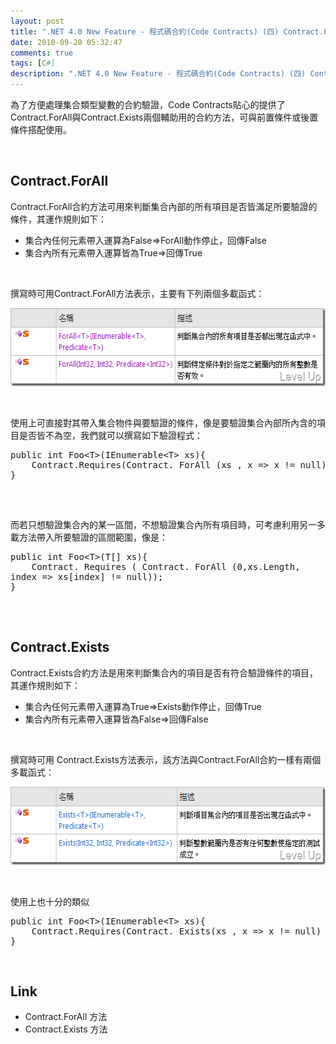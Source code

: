 ```yaml
---
layout: post
title: ".NET 4.0 New Feature - 程式碼合約(Code Contracts) (四) Contract.ForAll &amp; Contract.Exists"
date: 2010-09-20 05:32:47
comments: true
tags: [C#]
description: ".NET 4.0 New Feature - 程式碼合約(Code Contracts) (四) Contract.ForAll &amp; Contract.Exists"
---
```

<p>
	為了方便處理集合類型變數的合約驗證，Code Contracts貼心的提供了Contract.ForAll與Contract.Exists兩個輔助用的合約方法，可與前置條件或後置條件搭配使用。</p>
<p>
	 </p>
<h2>
	Contract.ForAll</h2>
<p>
	Contract.ForAll合約方法可用來判斷集合內部的所有項目是否皆滿足所要驗證的條件，其運作規則如下：</p>
<ul>
	<li>
		集合內任何元素帶入運算為False=&gt;ForAll動作停止，回傳False</li>
	<li>
		集合內所有元素帶入運算皆為True=&gt;回傳True</li>
</ul>
<p>
	 </p>
<p>
	撰寫時可用Contract.ForAll方法表示，主要有下列兩個多載函式：</p>
<p>
	<img alt="clip_image001" border="0" height="125" src="\images\posts\17822\clip_image001_thumb.png" style="border-bottom: 0px; border-left: 0px; border-top: 0px; border-right: 0px" width="583" /></p>
<p>
	 </p>
<p>
	使用上可直接對其帶入集合物件與要驗證的條件，像是要驗證集合內部所內含的項目是否皆不為空，我們就可以撰寫如下驗證程式：</p>
<div class="wlWriterSmartContent" id="scid:812469c5-0cb0-4c63-8c15-c81123a09de7:f395dad6-2e16-47f8-a9d9-a8320f243717" style="padding-bottom: 0px; margin: 0px; padding-left: 0px; padding-right: 0px; display: inline; float: none; padding-top: 0px">
	<pre class="c#" name="code">
public int Foo&lt;T&gt;(IEnumerable&lt;T&gt; xs){
    Contract.Requires(Contract. ForAll (xs , x =&gt; x != null) );
}

</pre>
</div>
<p>
	 </p>
<p>
	而若只想驗證集合內的某一區間，不想驗證集合內所有項目時，可考慮利用另一多載方法帶入所要驗證的區間範圍，像是：</p>
<div class="wlWriterSmartContent" id="scid:812469c5-0cb0-4c63-8c15-c81123a09de7:5541cee8-5bd8-486f-9893-3a2aa6e81938" style="padding-bottom: 0px; margin: 0px; padding-left: 0px; padding-right: 0px; display: inline; float: none; padding-top: 0px">
	<pre class="c#" name="code">
public int Foo&lt;T&gt;(T[] xs){
    Contract. Requires ( Contract. ForAll (0,xs.Length,
index =&gt; xs[index] != null));
}

</pre>
</div>
<p>
	 </p>
<h2>
	Contract.Exists</h2>
<p>
	Contract.Exists合約方法是用來判斷集合內的項目是否有符合驗證條件的項目，其運作規則如下：</p>
<ul>
	<li>
		集合內任何元素帶入運算為True=&gt;Exists動作停止，回傳True</li>
	<li>
		集合內所有元素帶入運算皆為False=&gt;回傳False</li>
</ul>
<p>
	 </p>
<p>
	撰寫時可用 Contract.Exists方法表示，該方法與Contract.ForAll合約一樣有兩個多載函式：</p>
<p>
	<img alt="clip_image002" border="0" height="125" src="\images\posts\17822\clip_image002_thumb.png" style="border-bottom: 0px; border-left: 0px; border-top: 0px; border-right: 0px" width="583" /></p>
<p>
	 </p>
<p>
	使用上也十分的類似</p>
<div class="wlWriterSmartContent" id="scid:812469c5-0cb0-4c63-8c15-c81123a09de7:fcd7edec-f3ab-452d-94ba-33d6666cc57c" style="padding-bottom: 0px; margin: 0px; padding-left: 0px; padding-right: 0px; display: inline; float: none; padding-top: 0px">
	<pre class="c#" name="code">
public int Foo&lt;T&gt;(IEnumerable&lt;T&gt; xs){
    Contract.Requires(Contract. Exists(xs , x =&gt; x != null) );
}
</pre>
</div>
<p>
	 </p>
<h2>
	Link</h2>
<ul>
	<li>
		Contract.ForAll 方法</li>
	<li>
		Contract.Exists 方法</li>
</ul>
